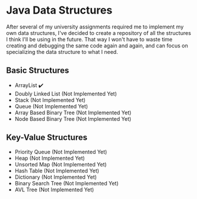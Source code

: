 # Java Data Structures
After several of my university assignments required me to implement my own data structures, I've decided to create a repository of all the structures I think 
I'll be using in the future. That way I won't have to waste time creating and debugging the same code again and again, and can focus on specializing the data structure 
to what I need.

## Basic Structures
- ArrayList :heavy_check_mark:
- Doubly Linked List (Not Implemented Yet)
- Stack (Not Implemented Yet)
- Queue (Not Implemented Yet)
- Array Based Binary Tree (Not Implemented Yet)
- Node Based Binary Tree (Not Implemented Yet)
	
	
## Key-Value Structures
- Priority Queue (Not Implemented Yet)
- Heap (Not Implemented Yet)
- Unsorted Map (Not Implemented Yet)
- Hash Table (Not Implemented Yet)
- Dictionary (Not Implemented Yet)
- Binary Search Tree (Not Implemented Yet)
- AVL Tree (Not Implemented Yet)
